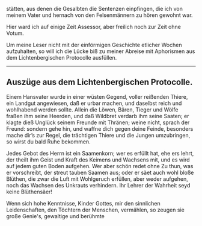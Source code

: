 <a name="70"></a>

stätten, aus denen die Gesalbten die Sentenzen einpfingen,
die ich von meinem Vater und hernach von den Felsenmännern 
zu hören gewohnt war.

Hier ward ich auf einige Zeit Assessor, aber freilich noch
zur Zeit ohne Votum.

Um meine Leser nicht mit der einförmigen Geschichte etlicher 
Wochen aufzuhalten, so will ich die Lücke biß zu meiner 
Abreise mit Aphorismen aus dem Lichtenbergischen
Protocolle ausfüllen.

---

## Auszüge aus dem Lichtenbergischen Protocolle.

Einem Hansvater wurde in einer wüsten Gegend, voller
reißenden Thiere, ein Landgut angewiesen, daß er urbar
machen, und daselbst reich und wohlhabend werden sollte.
Allein die Löwen, Bären, Tieger und Wölfe fraßen ihm
seine Heerden, und daß Wildbret verdarb ihm seine Saaten;
er klagte dieß Unglück seinem Freunde mit Thränen; weine
nicht, sprach der Freund: sondern gehe hin, und waffne
dich gegen deine Feinde, besonders mache dir’s zur Regel,
die trächtigen Thiere und die Jungen umzubringen, so wirst
du bald Ruhe bekommen.

Jedes Gebot des Herrn ist ein Saamenkorn; wer es erfüllt 
hat, ehe ers lehrt, der theilt ihm Geist und Kraft des
Keimens und Wachsens mit, und es wird auf jedem guten
Boden aufgehen. Wer aber schön redet ohne Zu thun, was
er vorschreibt, der streut tauben Saamen aus; oder er säet
auch wohl bloße Blüthen, die zwar die Luft mit Wohlgeruch 
erfüllen, aber weder aufgehen, noch das Wachsen des
Unkrauts verhindern. Ihr Lehrer der Wahrheit seyd keine
Blüthensäer!

Wenn sich hohe Kenntnisse, Kinder Gottes, mir den sinnlichen 
Leidenschaften, den Töchtern der Menschen, vermählen, 
so zeugen sie große Genie's, gewaltige und berühmte

